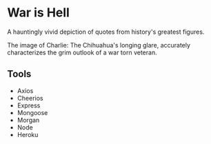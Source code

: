 War is Hell
============

A hauntingly vivid depiction of quotes from history's greatest figures.

The image of Charlie: The Chihuahua's longing glare, accurately characterizes the grim outlook of a war torn veteran.


## Tools
- Axios
- Cheerios
- Express
- Mongoose
- Morgan
- Node
- Heroku


